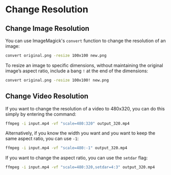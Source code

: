 # Change Resolution

## Change Image Resolution
You can use ImageMagick's `convert` function to change the resolution of an image:
``` bash
convert original.png -resize 100x100 new.png
```

To resize an image to specific dimensions, without maintaining the original image’s aspect ratio, include a bang `!` at the end of the dimensions:
``` bash
convert original.png -resize 100x100! new.png
```

## Change Video Resolution
If you want to change the resolution of a video to 480x320, you can do this simply by entering the command:
``` bash
ffmpeg -i input.mp4 -vf "scale=480:320" output_320.mp4
```

Alternatively, if you know the width you want and you want to keep the same aspect ratio, you can use `-1`:
``` bash
ffmpeg -i input.mp4 -vf "scale=480:-1" output_320.mp4
```

If you want to change the aspect ratio, you can use the `setdar` flag:
``` bash
ffmpeg -i input.mp4 -vf "scale=480:320,setdar=4:3" output_320.mp4
```